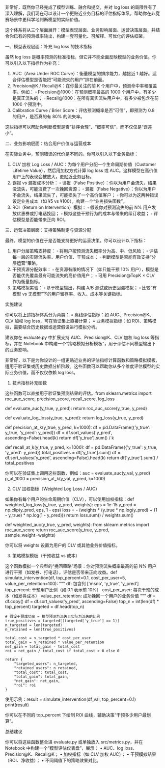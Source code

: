 非常好，既然你已经完成了模型训练、融合和提交，并对 log loss 的局限性有了深入理解，我们现在可以设计一个更贴近业务目标的评估指标体系，帮助你在非竞赛场景中更科学地判断模型的实际价值。

这个体系将从三个层面展开：模型表现层面、业务影响层面、运营决策层面，并结合你已有的预测概率输出，构建一套可量化、可解释、可优化的评估框架。

一、模型表现层面：补充 log loss 的技术指标

虽然 log loss 是概率预测的标准指标，但它并不能全面反映模型的业务价值。你可以引入以下指标作为补充：
 1. AUC（Area Under ROC Curve）：衡量模型的排序能力，越接近 1 越好。适合评估模型是否能把“可能流失的用户”排在前面。
 2. Precision@K / Recall@K：在你最关注的前 K 个用户中，预测命中率和覆盖率。例如：
 ▫ Precision@1000：在预测概率最高的 1000 个用户中，有多少是真正流失的；
 ▫ Recall@1000：在所有真实流失用户中，有多少被包含在前 1000 个预测中。
 3. Calibration Curve / Brier Score：评估预测概率是否“可信”，即预测为 0.8 的用户，是否真的有 80% 的流失率。

这些指标可以帮助你判断模型是否“排序合理”、“概率可信”，而不仅仅是“误差小”。

二、业务影响层面：结合用户价值与运营成本

在实际业务中，预测错误的代价是不同的。你可以引入以下业务指标：
 1. CLV 加权 Log Loss / AUC：为每个用户分配一个生命周期价值（Customer Lifetime Value），然后用加权方式计算 log loss 或 AUC。这样模型在高价值用户上的表现会被放大，更贴近业务目标。
 2. 误报 vs 漏报成本分析：
 ▫ 误报（False Positive）：你以为用户会流失，结果没流失，可能浪费了一次挽回资源；
 ▫ 漏报（False Negative）：你以为用户不会流失，结果流失了，可能损失了一个高价值客户；
 ▫ 你可以为这两种错误设定业务成本（如 ¥5 vs ¥100），构建一个“业务损失函数”。
 3. ROI（Return on Intervention）模拟：
 ▫ 假设你对预测流失的前 N% 用户发放优惠券或打电话挽回；
 ▫ 模拟这些干预行为的成本与带来的续订收益；
 ▫ 评估模型是否能带来正向 ROI。

三、运营决策层面：支持策略制定与资源分配

最终，模型的价值在于是否能支持更好的运营决策。你可以设计以下指标：
 1. 用户分层策略支持度：
 ▫ 将用户按预测流失概率分为高、中、低风险；
 ▫ 评估每一层的实际流失率、用户价值、干预成本；
 ▫ 判断模型是否能有效支持“分层运营”策略。
 2. 干预资源分配效率：
 ▫ 在资源有限的情况下（如只能干预 10% 用户），模型是否能优先覆盖最有可能流失的高价值用户；
 ▫ 可用 Precision@TopK × CLV 作为衡量指标。
 3. 策略模拟实验：
 ▫ 基于模型输出，构建 A/B 测试或历史回溯模拟；
 ▫ 比较“有模型 vs 无模型”下的用户留存率、收入、成本等关键指标。

实施建议

你可以将上述指标体系分为两类：
 • 离线评估指标：如 AUC、Precision@K、CLV 加权 log loss，可在验证集上直接计算；
 • 业务模拟指标：如 ROI、策略模拟，需要结合历史数据或运营假设进行模拟分析。

建议你在 ‎⁠evaluate.py⁠ 中扩展支持 AUC、Precision@K、CLV 加权 log loss 等指标，并在 Notebook 中构建一个“策略模拟分析模板”，用于评估不同模型输出下的业务影响。

非常好，以下是为你设计的一组更贴近业务的评估指标计算函数和策略模拟模板，适用于验证集或历史数据分析阶段。这些函数可以帮助你从多个维度评估模型的实际业务价值，而不仅仅依赖 log loss。

1. 技术指标补充函数

这些函数可以直接用于验证集预测结果的评估。from sklearn.metrics import roc_auc_score, precision_score, recall_score, log_loss

def evaluate_auc(y_true, y_pred):
    return roc_auc_score(y_true, y_pred)

def evaluate_log_loss(y_true, y_pred):
    return log_loss(y_true, y_pred)

def precision_at_k(y_true, y_pred, k=1000):
    df = pd.DataFrame({'y_true': y_true, 'y_pred': y_pred})
    df = df.sort_values('y_pred', ascending=False).head(k)
    return df['y_true'].sum() / k

def recall_at_k(y_true, y_pred, k=1000):
    df = pd.DataFrame({'y_true': y_true, 'y_pred': y_pred})
    total_positives = df['y_true'].sum()
    df = df.sort_values('y_pred', ascending=False).head(k)
    return df['y_true'].sum() / total_positives

你可以在验证集上调用这些函数，例如：auc = evaluate_auc(y_val, y_pred)
p_at_1000 = precision_at_k(y_val, y_pred, k=1000)

2. CLV 加权指标（Weighted Log Loss / AUC）

如果你有每个用户的生命周期价值（CLV），可以使用加权指标：def weighted_log_loss(y_true, y_pred, weights):
    eps = 1e-15
    y_pred = np.clip(y_pred, eps, 1 - eps)
    loss = - (weights * (y_true * np.log(y_pred) + (1 - y_true) * np.log(1 - y_pred)))
    return loss.sum() / weights.sum()

def weighted_auc(y_true, y_pred, weights):
    from sklearn.metrics import roc_auc_score
    return roc_auc_score(y_true, y_pred, sample_weight=weights)

你可以将 ‎⁠weights⁠ 设置为用户的 CLV 或其他业务价值指标。

3. 策略模拟模板（干预收益 vs 成本）

这个函数模拟一个典型的“挽回策略”场景：你对预测流失概率最高的前 N% 用户进行干预（如发券、打电话），评估是否带来正向收益。def simulate_intervention(df, top_percent=0.1, cost_per_user=5, value_per_retention=100):
    """
    df: 包含列 ['msno', 'y_true', 'y_pred']
    top_percent: 干预用户比例（如 0.1 表示前 10%）
    cost_per_user: 每次干预的成本（如发券成本）
    value_per_retention: 成功挽回一个用户的业务价值
    """
    df = df.copy()
    df = df.sort_values('y_pred', ascending=False)
    top_n = int(len(df) * top_percent)
    targeted = df.head(top_n)

    # 假设干预成功率 = 模型预测为流失且实际为流失的比例
    true_positives = targeted[(targeted['y_true'] == 1)]
    n_targeted = len(targeted)
    n_retained = len(true_positives)

    total_cost = n_targeted * cost_per_user
    total_gain = n_retained * value_per_retention
    net_gain = total_gain - total_cost
    roi = net_gain / total_cost if total_cost > 0 else 0

    return {
        "targeted_users": n_targeted,
        "retained_users": n_retained,
        "total_cost": total_cost,
        "total_gain": total_gain,
        "net_gain": net_gain,
        "roi": roi
    }

使用示例：result = simulate_intervention(df_val, top_percent=0.1)
print(result)

你可以在不同的 ‎⁠top_percent⁠ 下绘制 ROI 曲线，辅助决策“干预多少用户最划算”。

总结建议

你可以将这些函数整合进 ‎⁠evaluate.py⁠ 或单独放入 ‎⁠src/metrics.py⁠，并在 Notebook 中构建一个“模型评估仪表盘”，展示：
 • AUC、log loss、Precision@K、Recall@K；
 • 加权指标（如 CLV 加权 AUC）；
 • 干预模拟结果（ROI、净收益）；
 • 不同阈值下的策略效果对比。
